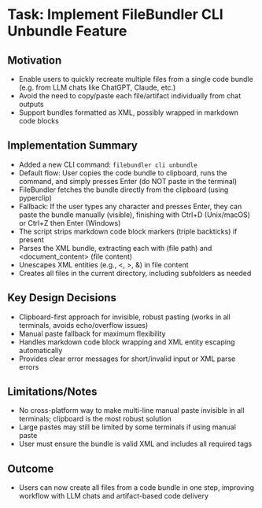 # Task: Implement FileBundler CLI Unbundle Feature

## Motivation
- Enable users to quickly recreate multiple files from a single code bundle (e.g. from LLM chats like ChatGPT, Claude, etc.)
- Avoid the need to copy/paste each file/artifact individually from chat outputs
- Support bundles formatted as XML, possibly wrapped in markdown code blocks

## Implementation Summary
- Added a new CLI command: `filebundler cli unbundle`
- Default flow: User copies the code bundle to clipboard, runs the command, and simply presses Enter (do NOT paste in the terminal)
- FileBundler fetches the bundle directly from the clipboard (using pyperclip)
- Fallback: If the user types any character and presses Enter, they can paste the bundle manually (visible), finishing with Ctrl+D (Unix/macOS) or Ctrl+Z then Enter (Windows)
- The script strips markdown code block markers (triple backticks) if present
- Parses the XML bundle, extracting each <document> with <source> (file path) and <document_content> (file content)
- Unescapes XML entities (e.g., &lt;, &gt;, &amp;) in file content
- Creates all files in the current directory, including subfolders as needed

## Key Design Decisions
- Clipboard-first approach for invisible, robust pasting (works in all terminals, avoids echo/overflow issues)
- Manual paste fallback for maximum flexibility
- Handles markdown code block wrapping and XML entity escaping automatically
- Provides clear error messages for short/invalid input or XML parse errors

## Limitations/Notes
- No cross-platform way to make multi-line manual paste invisible in all terminals; clipboard is the most robust solution
- Large pastes may still be limited by some terminals if using manual paste
- User must ensure the bundle is valid XML and includes all required tags

## Outcome
- Users can now create all files from a code bundle in one step, improving workflow with LLM chats and artifact-based code delivery
